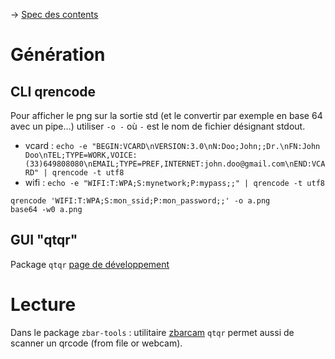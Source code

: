 → [Spec des contents](https://github.com/zxing/zxing/wiki/Barcode-Contents) 
# Génération 
## CLI qrencode 
Pour afficher le png sur la sortie std (et le convertir par exemple en base 64 avec un pipe…) utiliser `-o -` où `-` est le nom de fichier désignant stdout.

* vcard : `echo -e "BEGIN:VCARD\nVERSION:3.0\nN:Doo;John;;Dr.\nFN:John Doo\nTEL;TYPE=WORK,VOICE:(33)649808080\nEMAIL;TYPE=PREF,INTERNET:john.doo@gmail.com\nEND:VCARD" | qrencode -t utf8`
* wifi : `echo -e "WIFI:T:WPA;S:mynetwork;P:mypass;;" | qrencode -t utf8`

```
qrencode 'WIFI:T:WPA;S:mon_ssid;P:mon_password;;' -o a.png
base64 -w0 a.png
```
## GUI "qtqr" 

Package `qtqr`
 [page de développement](http://launchpad.net/qr-tools) 
# Lecture 
Dans le package `zbar-tools` : utilitaire [zbarcam](https://www.systutorials.com/docs/linux/man/1-zbarcam/) 
`qtqr` permet aussi de scanner un qrcode (from file or webcam).
